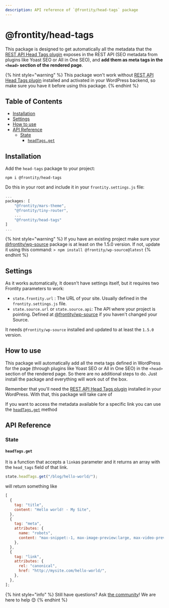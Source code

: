 ```yaml
---
description: API reference of `@frontity/head-tags` package
---
```


# @frontity/head-tags

This package is designed to get automatically all the metadata that the [REST API Head Tags plugin](https://wordpress.org/plugins/rest-api-head-tags/) exposes in the REST API (SEO metadata from plugins like Yoast SEO or All in One SEO), and **add them as meta tags in the `<head>` section of the rendered page**.

{% hint style="warning" %}
This package won't work without [REST API Head Tags plugin](https://wordpress.org/plugins/rest-api-head-tags/) installed and activated in your WordPress backend, so make sure you have it before using this package.
{% endhint %}

## Table of Contents

<!-- toc -->

- [Installation](#installation)
- [Settings](#settings)
- [How to use](#how-to-use)
- [API Reference](#api-reference)
  - [State](#state)
    - [`headTags.get`](#headtags-get)

<!-- tocstop -->

## Installation

Add the `head-tags` package to your project:

```text
npm i @frontity/head-tags
```

Do this in your root and include it in your `frontity.settings.js` file:

```javascript
...
packages: [
    "@frontity/mars-theme",
    "@frontity/tiny-router",
    ...
    "@frontity/head-tags"
]
...
```

{% hint style="warning" %}
If you have an existing project make sure your [@frontity/wp-source](frontity-head-tags.md) package is at least on the 1.5.0 version. If not, update it using this command:
`> npm install @frontity/wp-source@latest`
{% endhint %}

## Settings

As it works automatically, It doesn't have settings itself, but it requires two Frontity parameters to work:

- `state.frontity.url` : The URL of your site. Usually defined in the `frontity.settings.js` file.
- `state.source.url` or `state.source.api`: The API where your project is pointing. Defined at [@frontity/wp-source](https://docs.frontity.org/api-reference-1/wordpress-source#settings) if you haven't changed your Source.

It needs `@frontity/wp-source` installed and updated to at least the `1.5.0` version.

## How to use

This package will automatically add all the meta tags defined in WordPress for the page (through plugins like Yoast SEO or All in One SEO) in the `<head>` section of the rendered page. So there are no additional steps to do. Just install the package and everything will work out of the box.

Remember that you'll need the [REST API Head Tags plugin](https://wordpress.org/plugins/rest-api-head-tags/) installed in your WordPress. With that, this package will take care of

If you want to access the metadata available for a specific link you can use the [`headTags.get`](#headtags-get) method

## API Reference

### State

#### `headTags.get`

It is a function that accepts a `link`as parameter and it returns an array with the `head_tags` field of that link.

```javascript
state.headTags.get("/blog/hello-world/");
```

will return something like

```javascript
[
  {
    tag: "title",
    content: "Hello world! - My Site",
  },
  {
    tag: "meta",
    attributes: {
      name: "robots",
      content: "max-snippet:-1, max-image-preview:large, max-video-preview:-1",
    },
  },
  {
    tag: "link",
    attributes: {
      rel: "canonical",
      href: "http://mysite.com/hello-world/",
    },
  },
];
```

{% hint style="info" %}
Still have questions? Ask [the community](https://community.frontity.org/)! We are here to help 😊
{% endhint %}
